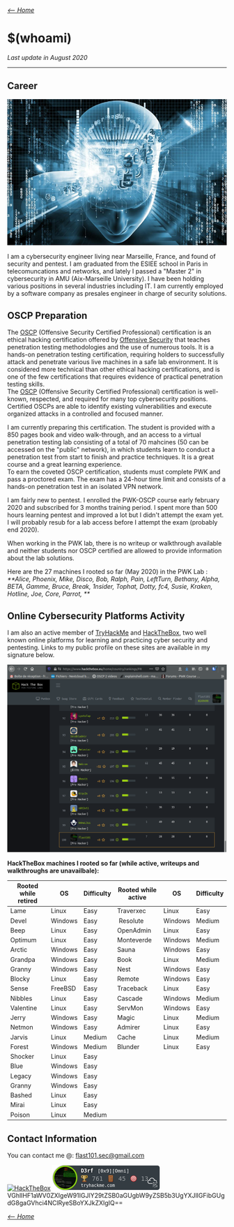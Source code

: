 _[<-- Home](https://flast101.github.io)_

# $(whoami)
_Last update in August 2020_
* * * 

## Career

![profil_site.png](images/profil_site.png "profil_site.png")

I am a cybersecurity engineer living near Marseille, France, and found of security and pentest. I am graduated from the ESIEE school in Paris in telecomuncations and networks, and lately I passed a "Master 2" in cybersecurity in AMU (Aix-Marseille University). I have been holding various positions in several industries including IT. I am currently employed by a software company as presales engineer in charge of security solutions. 

## OSCP Preparation


The [OSCP](https://www.offensive-security.com/pwk-oscp/) (Offensive Security Certified Professional) certification is an ethical hacking certification offered by [Offensive Security](https://www.offensive-security.com) that teaches penetration testing methodologies and the use of numerous tools. It is a hands-on penetration testing certification, requiring holders to successfully attack and penetrate various live machines in a safe lab environment. It is considered more technical than other ethical hacking certifications, and is one of the few certifications that requires evidence of practical penetration testing skills.   
The [OSCP](https://www.offensive-security.com/pwk-oscp/) (Offensive Security Certified Professional) certification is well-known, respected, and required for many top cybersecurity positions. Certified OSCPs are able to identify existing vulnerabilities and execute organized attacks in a controlled and focused manner.

I am  currently preparing this certification. The student is provided with a 850 pages book and video walk-through, and an access to a virtual penetration testing lab consisting of a total of 70 mahcines (50 can be accessed on the "public" network), in which students learn to conduct a penetration test from start to finish and practice techniques. It is a great course and a great learning experience.    
To earn the coveted OSCP certification, students must complete PWK and pass a proctored exam. The exam has a 24-hour time limit and consists of a hands-on penetration test in an isolated VPN network.

I am fairly new to pentest. I enrolled the PWK-OSCP course early february 2020 and subscribed for 3 months training period. I spent more than 500 hours learning pentest and improved a lot but I didn't attempt the exam yet. I will probably resub for a lab access before I attempt the exam (probably end 2020).

When working in the PWK lab, there is no writeup or walkthrough available and neither students nor OSCP certified are allowed to provide information about the lab solutions.    

Here are the 27 machines I rooted so far (May 2020) in the PWK Lab :    
_**Alice, Phoenix, Mike, Disco, Bob, Ralph, Pain, LeftTurn, Bethany, Alpha, BETA, Gamme, Bruce, Break, 1nsider, Tophat, Dotty, fc4, Susie, Kraken, Hotline, Joe, Core, Parrot, **_

## Online Cybersecurity Platforms Activity

I am also an active member of [TryHackMe](https://tryhackme.com) and [HackTheBox](https://www.hackthebox.eu), two well known online platforms for learning and practicing cyber security and pentesting. Links to my public profile on these sites are available in my signature below.

![french_ranking.png](images/french_ranking.png "french_ranking.png")

**HackTheBox machines I rooted so far (while active, writeups and walkthroughs are unavailbale):**    

| Rooted while retired | OS | Difficulty         | Rooted while active | OS | Difficulty|
|-------------|-------------|-------------|-------------|-------------|-------------| 
|Lame| Linux |Easy| Traverxec      |  Linux |Easy |
|Devel| Windows |Easy| Resolute|  Windows  |Medium |
|Beep| Linux |Easy| OpenAdmin |  Linux |Easy |
|Optimum| Linux |Easy|Monteverde| Windows |Medium|
|Arctic| Windows |Easy|Sauna| Windows |Easy|
|Grandpa| Windows |Easy|Book| Linux |Medium|
|Granny| Windows |Easy|Nest| Windows |Easy|
|Blocky| Linux |Easy|Remote| Windows |Easy|
|Sense| FreeBSD |Easy|Traceback| Linux |Easy|
|Nibbles| Linux |Easy|Cascade| Windows |Medium|
|Valentine| Linux |Easy|ServMon | Windows |Easy|
|Jerry| Windows |Easy|Magic| Linux |Medium|
|Netmon| Windows |Easy|Admirer| Linux |Easy|
|Jarvis| Linux |Medium |Cache| Linux |Medium|
|Forest| Windows |Medium|Blunder | Linux |Easy|
|Shocker| Linux |Easy|
|Blue| Windows |Easy|
|Legacy| Windows |Easy|
|Granny| Windows |Easy|
|Bashed| Linux | Easy |
| Mirai | Linux | Easy |
| Poison| Linux | Medium |

## Contact Information
You can contact me @: flast101.sec@gmail.com

[<img src="http://www.hackthebox.eu/badge/image/249498" alt="HackTheBox">](https://www.hackthebox.eu/profile/249498)
[![thm_badge](sig_thm_omni.png "thm_badge")](https://tryhackme.com/p/D3rf)   
VGhlIHF1aWV0ZXIgeW91IGJlY29tZSB0aGUgbW9yZSB5b3UgYXJlIGFibGUgdG8gaGVhci4NClRyeSBoYXJkZXIgIQ==

_[<-- Home](https://flast101.github.io)_

<!-- Global site tag (gtag.js) - Google Analytics -->
<script async src="https://www.googletagmanager.com/gtag/js?id=UA-173692234-1"></script>
<script>
  window.dataLayer = window.dataLayer || [];
  function gtag(){dataLayer.push(arguments);}
  gtag('js', new Date());

  gtag('config', 'UA-173692234-1');
</script>
